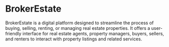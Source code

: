 # BrokerEstate
BrokerEstate is a digital platform designed to streamline the process of buying, selling, renting, or managing real estate properties. It offers a user-friendly interface for real estate agents, property managers, buyers, sellers, and renters to interact with property listings and related services.

